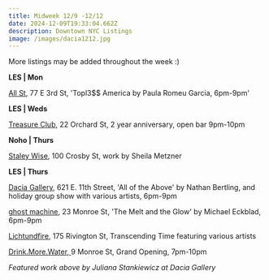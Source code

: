 ```yaml
---
title: Midweek 12/9 -12/12
date: 2024-12-09T19:33:04.662Z
description: Downtown NYC Listings
image: /images/dacia1212.jpg
---
```

M﻿ore listings may be added throughout the week :)

**LES | Mon**

[All St](https://allstnyc.com/), 77 E 3rd St, 'Topl3$$ America by Paula Romeu Garcia, 6pm-9pm' 

**L﻿ES | Weds**

[T﻿reasure Club](https://www.instagram.com/treasureclubnyc), 22 Orchard St, 2 year anniversary, open bar 9pm-10pm

**Noho | Thurs**

[Staley Wise](https://www.staleywise.com/exhibitions/sheila-metzner2), 100 Crosby St, work by Sheila Metzner

**L﻿ES | Thurs**

[Dacia Gallery](http://www.daciagallery.com/), 621 E. 11th Street, 'All of the Above' by Nathan Bertling, and holiday group show with various artists, 6pm-9pm

[ghost machine](https://www.ghostmachine.nyc), 23 Monroe St, 'The Melt and the Glow' by Michael Eckblad, 6pm-9pm

[Lichtundfire](https://www.lichtundfire.com/), 175 Rivington St, Transcending Time featuring various artists

[Drink.More.Water, ](https://www.instagram.com/drink.more.water.nyc)9 Monroe St, Grand Opening, 7pm-10pm

*F﻿eatured work above by Juliana Stankiewicz at Dacia Gallery*